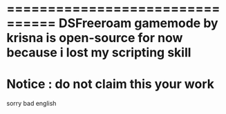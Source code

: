 ================================
DSFreeroam gamemode by krisna
is open-source for now
because i lost my scripting skill
================================
Notice :
do not claim this your work
================================
sorry bad english
